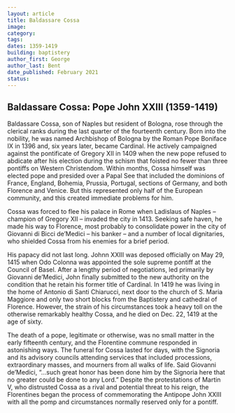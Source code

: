 ```yaml
---
layout: article
title: Baldassare Cossa
image:
category: 
tags: 
dates: 1359-1419
building: baptistery 
author_first: George
author_last: Bent
date_published: February 2021
status: 
---
```


## Baldassare Cossa: Pope John XXIII (1359-1419)

Baldassare Cossa, son of Naples but resident of Bologna, rose through the clerical ranks during the last quarter of the fourteenth century. Born into the nobility, he was named Archbishop of Bologna by the Roman Pope Boniface IX in 1396 and, six years later, became Cardinal. He actively campaigned against the pontificate of Gregory XII in 1409 when the new pope refused to abdicate after his election during the schism that foisted no fewer than three pontiffs on Western Christendom. Within months, Cossa himself was elected pope and presided over a Papal See that included the dominions of France, England, Bohemia, Prussia, Portugal, sections of Germany, and both Florence and Venice. But this represented only half of the European community, and this created immediate problems for him.

<!---more--->

Cossa was forced to flee his palace in Rome when Ladislaus of Naples – champion of Gregory XII – invaded the city in 1413. Seeking safe haven, he made his way to Florence, most probably to consolidate power in the city of Giovanni di Bicci de’Medici – his banker – and a number of local dignitaries, who shielded Cossa from his enemies for a brief period. 

His papacy did not last long. Johnn XXIII was deposed officially on May 29, 1415 when Odo Colonna was appointed the sole supreme pontiff at the Council of Basel. After a lengthy period of negotiations, led primarily by Giovanni de’Medici, John finally submitted to the new authority on the condition that he retain his former title of Cardinal. In 1419 he was living in the home of Antonio di Santi Chiarucci, next door to the church of S. Maria Maggiore and only two short blocks from the Baptistery and cathedral of Florence. However, the strain of his circumstances took a heavy toll on the otherwise remarkably healthy Cossa, and he died on Dec. 22, 1419 at the age of sixty.

The death of a pope, legitimate or otherwise, was no small matter in the early fifteenth century, and the Florentine commune responded in astonishing ways. The funeral for Cossa lasted for days, with the Signoria and its advisory councils attending services that included processions, extraordinary masses, and mourners from all walks of life. Said Giovanni de’Medici, “…such great honor has been done him by the Signoria here that no greater could be done to any Lord.” Despite the protestations of Martin V, who distrusted Cossa as a rival and potential threat to his reign, the Florentines began the process of commemorating the Antipope John XXIII with all the pomp and circumstances normally reserved only for a pontiff. 
